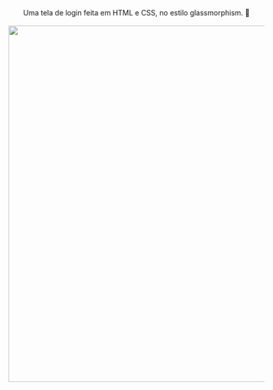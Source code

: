 <div align="center">
  Uma tela de login feita em HTML e CSS, no estilo glassmorphism. 💎
</div><br>                  
 
 
 
 <div align="center">

<img src="https://user-images.githubusercontent.com/92797194/181785630-382b2cce-ad78-4e80-ad92-381d88597011.png" width="700px" />

</div>
